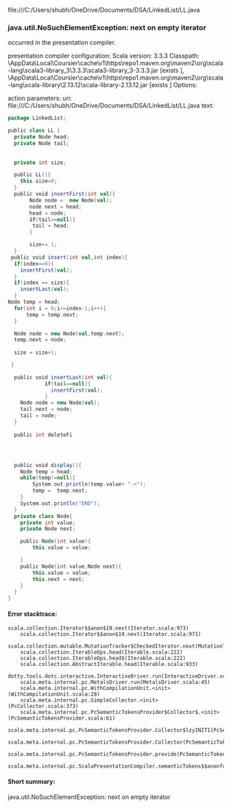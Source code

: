 file:///C:/Users/shubh/OneDrive/Documents/DSA/LinkedList/LL.java
### java.util.NoSuchElementException: next on empty iterator

occurred in the presentation compiler.

presentation compiler configuration:
Scala version: 3.3.3
Classpath:
<HOME>\AppData\Local\Coursier\cache\v1\https\repo1.maven.org\maven2\org\scala-lang\scala3-library_3\3.3.3\scala3-library_3-3.3.3.jar [exists ], <HOME>\AppData\Local\Coursier\cache\v1\https\repo1.maven.org\maven2\org\scala-lang\scala-library\2.13.12\scala-library-2.13.12.jar [exists ]
Options:



action parameters:
uri: file:///C:/Users/shubh/OneDrive/Documents/DSA/LinkedList/LL.java
text:
```scala
package LinkedList;

public class LL {
  private Node head;
  private Node tail;
  
  
  private int size;

  public LL(){
    this.size=0;
  }
  public void insertFirst(int val){
       Node node =  new Node(val);
       node.next = head;
       head = node;
       if(tail==null){
        tail = head;
       }

       size+= 1;
  }
 public void insert(int val,int index){
  if(index==0){
    insertFirst(val);
  }
  if(index == size){
    insertLast(val);
  }
Node temp = head;
  for(int i = 0;i<=index-1;i++){
      temp = temp.next;
  }

  Node node = new Node(val,temp.next);
  temp.next = node;
   
  size = size+1;

 }

  public void insertLast(int val){
            if(tail==null){
              insertFirst(val);
            }
    Node node = new Node(val);
    tail.next = node;
    tail = node;
  }
 
  public int deleteFi




  public void display(){
    Node temp = head;
    while(temp!=null){
        System.out.println(temp.value+ "->");
        temp =  temp.next;
    }
    System.out.println("END");
  }
  private class Node{
    private int value;
    private Node next;

    public Node(int value){
        this.value = value;

    }
    public Node(int value,Node next){
        this.value = value;
        this.next = next;
    }
  }
}

```



#### Error stacktrace:

```
scala.collection.Iterator$$anon$19.next(Iterator.scala:973)
	scala.collection.Iterator$$anon$19.next(Iterator.scala:971)
	scala.collection.mutable.MutationTracker$CheckedIterator.next(MutationTracker.scala:76)
	scala.collection.IterableOps.head(Iterable.scala:222)
	scala.collection.IterableOps.head$(Iterable.scala:222)
	scala.collection.AbstractIterable.head(Iterable.scala:933)
	dotty.tools.dotc.interactive.InteractiveDriver.run(InteractiveDriver.scala:168)
	scala.meta.internal.pc.MetalsDriver.run(MetalsDriver.scala:45)
	scala.meta.internal.pc.WithCompilationUnit.<init>(WithCompilationUnit.scala:28)
	scala.meta.internal.pc.SimpleCollector.<init>(PcCollector.scala:373)
	scala.meta.internal.pc.PcSemanticTokensProvider$Collector$.<init>(PcSemanticTokensProvider.scala:61)
	scala.meta.internal.pc.PcSemanticTokensProvider.Collector$lzyINIT1(PcSemanticTokensProvider.scala:61)
	scala.meta.internal.pc.PcSemanticTokensProvider.Collector(PcSemanticTokensProvider.scala:61)
	scala.meta.internal.pc.PcSemanticTokensProvider.provide(PcSemanticTokensProvider.scala:90)
	scala.meta.internal.pc.ScalaPresentationCompiler.semanticTokens$$anonfun$1(ScalaPresentationCompiler.scala:117)
```
#### Short summary: 

java.util.NoSuchElementException: next on empty iterator